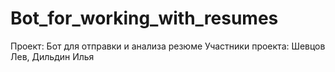 # Bot_for_working_with_resumes
Проект: Бот для отправки и анализа резюме  Участники проекта: Шевцов Лев, Дильдин Илья 
